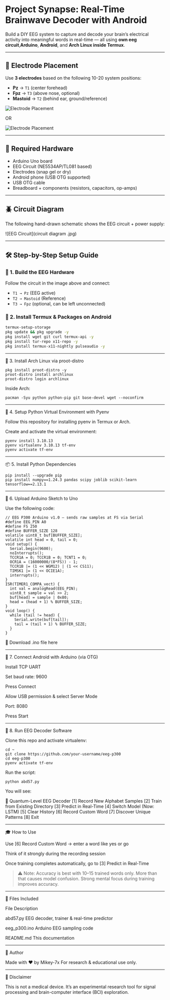 # Project Synapse: Real-Time Brainwave Decoder with Android

Build a DIY EEG system to capture and decode your brain’s electrical activity into meaningful words in real-time — all using **own eeg circuit**,**Arduino**, **Android**, and **Arch Linux inside Termux**.

---

## 📸 Electrode Placement

Use **3 electrodes** based on the following 10-20 system positions:

- **Pz** → `T1` (center forehead)
- **Fpz** → `T3` (above nose, optional)
- **Mastoid** → `T2` (behind ear, ground/reference)

![Electrode Placement](e.jpeg)

OR

![Electrode Placement](electrodes.png)

---

## 🧰 Required Hardware

- Arduino Uno board  
- EEG Circuit (NE5534AP/TL081 based)  
- Electrodes (snap gel or dry)  
- Android phone (USB OTG supported)  
- USB OTG cable  
- Breadboard + components (resistors, capacitors, op-amps)

---

## 🪲 Circuit Diagram

The following hand-drawn schematic shows the EEG circuit + power supply:

![EEG Circuit](circuit diagram .jpg)

---

## 🛠️ Step-by-Step Setup Guide

### 🔌 1. **Build the EEG Hardware**
Follow the circuit in the image above and connect:

- `T1 → Pz` (EEG active)
- `T2 → Mastoid` (Reference)
- `T3 → Fpz` (optional, can be left unconnected)

### 📱 2. **Install Termux & Packages on Android**

```bash
termux-setup-storage
pkg update && pkg upgrade -y
pkg install wget git curl termux-api -y
pkg install tur-repo x11-repo -y
pkg install termux-x11-nightly pulseaudio -y
```

---

🐧 3. Install Arch Linux via proot-distro
```
pkg install proot-distro -y
proot-distro install archlinux
proot-distro login archlinux
```

Inside Arch:
```
pacman -Syu python python-pip git base-devel wget --noconfirm
```

---

🧪 4. Setup Python Virtual Environment with Pyenv

Follow this repository for installing pyenv in Termux or Arch.

Create and activate the virtual environment:
```
pyenv install 3.10.13
pyenv virtualenv 3.10.13 tf-env
pyenv activate tf-env
```

---

📦 5. Install Python Dependencies
```
pip install --upgrade pip
pip install numpy==1.24.3 pandas scipy joblib scikit-learn tensorflow==2.13.1
```

---

🔌 6. Upload Arduino Sketch to Uno

Use the following code:
```
// EEG P300 Arduino v1.0 — sends raw samples at FS via Serial
#define EEG_PIN A0
#define FS 250
#define BUFFER_SIZE 128
volatile uint8_t buf[BUFFER_SIZE];
volatile int head = 0, tail = 0;
void setup() {
  Serial.begin(9600);
  noInterrupts();
  TCCR1A = 0; TCCR1B = 0; TCNT1 = 0;
  OCR1A = (16000000/(8*FS)) - 1;
  TCCR1B |= (1 << WGM12) | (1 << CS11);
  TIMSK1 |= (1 << OCIE1A);
  interrupts();
}
ISR(TIMER1_COMPA_vect) {
  int val = analogRead(EEG_PIN);
  uint8_t sample = val >> 2;
  buf[head] = sample | 0x80;
  head = (head + 1) % BUFFER_SIZE;
}
void loop() {
  while (tail != head) {
    Serial.write(buf[tail]);
    tail = (tail + 1) % BUFFER_SIZE;
  }
}
```


📄 Download .ino file here


---

📲 7. Connect Android with Arduino (via OTG)

Install TCP UART

Set baud rate: 9600

Press Connect

Allow USB permission & select Server Mode

Port: 8080

Press Start



---

🧠 8. Run EEG Decoder Software

Clone this repo and activate virtualenv:
```
cd ~
git clone https://github.com/your-username/eeg-p300
cd eeg-p300
pyenv activate tf-env
```

Run the script:
```
python abd57.py
```

You will see:

🧬 Quantum-Level EEG Decoder
[1] Record New Alphabet Samples
[2] Train from Existing Directory
[3] Predict in Real-Time
[4] Switch Model (Now: LSTM)
[5] Clear History
[6] Record Custom Word
[7] Discover Unique Patterns
[8] Exit


---

🎓 How to Use

Use [6] Record Custom Word → enter a word like yes or go

Think of it strongly during the recording session

Once training completes automatically, go to [3] Predict in Real-Time


> ⚠️ Note: Accuracy is best with 10–15 trained words only. More than that causes model confusion. Strong mental focus during training improves accuracy.




---

📂 Files Included

File	Description

abd57.py	EEG decoder, trainer & real-time predictor

eeg_p300.ino	Arduino EEG sampling code

README.md	This documentation



---

🧠 Author

Made with ♥ by Mikey-7x
For research & educational use only.


---

🛑 Disclaimer

This is not a medical device. It’s an experimental research tool for signal processing and brain-computer interface (BCI) exploration.

